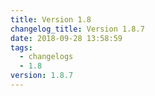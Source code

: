 ```yaml
---
title: Version 1.8
changelog_title: Version 1.8.7
date: 2018-09-28 13:58:59
tags:
  - changelogs
  - 1.8
version: 1.8.7
---
```


<script src="https://gist.github.com/spinnaker-release/ebb5e45e84de5b4381b422e3c8679b5a.js"/>
